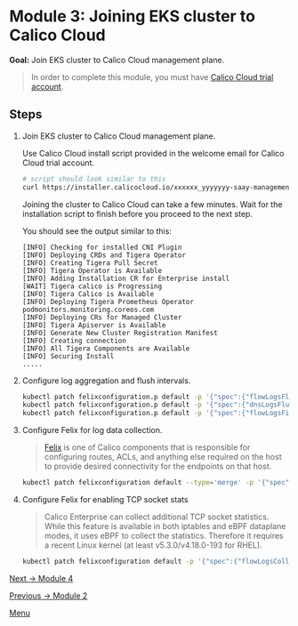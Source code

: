 # Module 3: Joining EKS cluster to Calico Cloud

**Goal:** Join EKS cluster to Calico Cloud management plane.

>In order to complete this module, you must have [Calico Cloud trial account](https://www.tigera.io/tigera-products/calico-cloud/).

## Steps

1. Join EKS cluster to Calico Cloud management plane.

    Use Calico Cloud install script provided in the welcome email for Calico Cloud trial account.

    ```bash
    # script should look similar to this
    curl https://installer.calicocloud.io/xxxxxx_yyyyyyy-saay-management_install.sh | bash
    ```

    Joining the cluster to Calico Cloud can take a few minutes. Wait for the installation script to finish before you proceed to the next step.

    You should see the output similar to this:

    ```text
    [INFO] Checking for installed CNI Plugin
    [INFO] Deploying CRDs and Tigera Operator
    [INFO] Creating Tigera Pull Secret
    [INFO] Tigera Operator is Available
    [INFO] Adding Installation CR for Enterprise install
    [WAIT] Tigera calico is Progressing
    [INFO] Tigera Calico is Available
    [INFO] Deploying Tigera Prometheus Operator
    podmonitors.monitoring.coreos.com
    [INFO] Deploying CRs for Managed Cluster
    [INFO] Tigera Apiserver is Available
    [INFO] Generate New Cluster Registration Manifest
    [INFO] Creating connection
    [INFO] All Tigera Components are Available
    [INFO] Securing Install
    .....
    ```

2. Configure log aggregation and flush intervals.

    ```bash
    kubectl patch felixconfiguration.p default -p '{"spec":{"flowLogsFlushInterval":"10s"}}'
    kubectl patch felixconfiguration.p default -p '{"spec":{"dnsLogsFlushInterval":"10s"}}'
    kubectl patch felixconfiguration.p default -p '{"spec":{"flowLogsFileAggregationKindForAllowed":1}}'
    ```

3. Configure Felix for log data collection.

    >[Felix](https://docs.tigera.io/reference/architecture/overview#felix) is one of Calico components that is responsible for configuring routes, ACLs, and anything else required on the host to provide desired connectivity for the endpoints on that host.

    ```bash
    kubectl patch felixconfiguration default --type='merge' -p '{"spec":{"policySyncPathPrefix":"/var/run/nodeagent","l7LogsFileEnabled":true}}'
    ```
4. Configure Felix for enabling TCP socket stats

    >Calico Enterprise can collect additional TCP socket statistics. While this feature is available in both iptables and eBPF dataplane modes, it uses eBPF to collect the statistics. Therefore it requires a recent Linux kernel (at least v5.3.0/v4.18.0-193 for RHEL).

    ```bash
    kubectl patch felixconfiguration default -p '{"spec":{"flowLogsCollectTcpStats":true}}'

    ```



[Next -> Module 4](../modules/configuring-demo-apps.md)

[Previous -> Module 2](../modules/creating-eks-cluster.md)

[Menu](../README.md)
